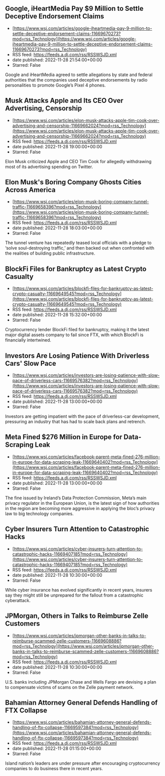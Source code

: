 ## Google, iHeartMedia Pay $9 Million to Settle Deceptive Endorsement Claims
 - [https://www.wsj.com/articles/google-iheartmedia-pay-9-million-to-settle-deceptive-endorsement-claims-11669670273?mod=rss_Technology](https://www.wsj.com/articles/google-iheartmedia-pay-9-million-to-settle-deceptive-endorsement-claims-11669670273?mod=rss_Technology)
 - RSS feed: https://feeds.a.dj.com/rss/RSSWSJD.xml
 - date published: 2022-11-28 21:54:00+00:00
 - Starred: False

Google and iHeartMedia agreed to settle allegations by state and federal authorities that the companies used deceptive endorsements by radio personalities to promote Google’s Pixel 4 phones.

## Musk Attacks Apple and Its CEO Over Advertising, Censorship
 - [https://www.wsj.com/articles/elon-musk-attacks-apple-tim-cook-over-advertising-and-censorship-11669662024?mod=rss_Technology](https://www.wsj.com/articles/elon-musk-attacks-apple-tim-cook-over-advertising-and-censorship-11669662024?mod=rss_Technology)
 - RSS feed: https://feeds.a.dj.com/rss/RSSWSJD.xml
 - date published: 2022-11-28 19:00:00+00:00
 - Starred: False

Elon Musk criticized Apple and CEO Tim Cook for allegedly withdrawing most of its advertising spending on Twitter.

## Elon Musk's Boring Company Ghosts Cities Across America
 - [https://www.wsj.com/articles/elon-musk-boring-company-tunnel-traffic-11669658396?mod=rss_Technology](https://www.wsj.com/articles/elon-musk-boring-company-tunnel-traffic-11669658396?mod=rss_Technology)
 - RSS feed: https://feeds.a.dj.com/rss/RSSWSJD.xml
 - date published: 2022-11-28 18:03:00+00:00
 - Starred: False

The tunnel venture has repeatedly teased local officials with a pledge to ‘solve soul-destroying traffic,’ and then backed out when confronted with the realities of building public infrastructure.

## BlockFi Files for Bankruptcy as Latest Crypto Casualty
 - [https://www.wsj.com/articles/blockfi-files-for-bankruptcy-as-latest-crypto-casualty-11669649545?mod=rss_Technology](https://www.wsj.com/articles/blockfi-files-for-bankruptcy-as-latest-crypto-casualty-11669649545?mod=rss_Technology)
 - RSS feed: https://feeds.a.dj.com/rss/RSSWSJD.xml
 - date published: 2022-11-28 15:32:00+00:00
 - Starred: False

Cryptocurrency lender BlockFi filed for bankruptcy, making it the latest major digital assets company to fail since FTX, with which BlockFi is financially intertwined.

## Investors Are Losing Patience With Driverless Cars' Slow Pace
 - [https://www.wsj.com/articles/investors-are-losing-patience-with-slow-pace-of-driverless-cars-11669576382?mod=rss_Technology](https://www.wsj.com/articles/investors-are-losing-patience-with-slow-pace-of-driverless-cars-11669576382?mod=rss_Technology)
 - RSS feed: https://feeds.a.dj.com/rss/RSSWSJD.xml
 - date published: 2022-11-28 13:00:00+00:00
 - Starred: False

Investors are getting impatient with the pace of driverless-car development, pressuring an industry that has had to scale back plans and retrench.

## Meta Fined $276 Million in Europe for Data-Scraping Leak
 - [https://www.wsj.com/articles/facebook-parent-meta-fined-276-million-in-europe-for-data-scraping-leak-11669640402?mod=rss_Technology](https://www.wsj.com/articles/facebook-parent-meta-fined-276-million-in-europe-for-data-scraping-leak-11669640402?mod=rss_Technology)
 - RSS feed: https://feeds.a.dj.com/rss/RSSWSJD.xml
 - date published: 2022-11-28 13:00:00+00:00
 - Starred: False

The fine issued by Ireland’s Data Protection Commission, Meta’s main privacy regulator in the European Union, is the latest sign of how authorities in the region are becoming more aggressive in applying the bloc’s privacy law to big technology companies.

## Cyber Insurers Turn Attention to Catastrophic Hacks
 - [https://www.wsj.com/articles/cyber-insurers-turn-attention-to-catastrophic-hacks-11669407185?mod=rss_Technology](https://www.wsj.com/articles/cyber-insurers-turn-attention-to-catastrophic-hacks-11669407185?mod=rss_Technology)
 - RSS feed: https://feeds.a.dj.com/rss/RSSWSJD.xml
 - date published: 2022-11-28 10:30:00+00:00
 - Starred: False

While cyber insurance has evolved significantly in recent years, insurers say they might still be unprepared for the fallout from a catastrophic cyberattack.

## JPMorgan, Others in Talks to Reimburse Zelle Customers
 - [https://www.wsj.com/articles/jpmorgan-other-banks-in-talks-to-reimburse-scammed-zelle-customers-11669608886?mod=rss_Technology](https://www.wsj.com/articles/jpmorgan-other-banks-in-talks-to-reimburse-scammed-zelle-customers-11669608886?mod=rss_Technology)
 - RSS feed: https://feeds.a.dj.com/rss/RSSWSJD.xml
 - date published: 2022-11-28 10:30:00+00:00
 - Starred: False

U.S. banks including JPMorgan Chase and Wells Fargo are devising a plan to compensate victims of scams on the Zelle payment network.

## Bahamian Attorney General Defends Handling of FTX Collapse
 - [https://www.wsj.com/articles/bahamian-attorney-general-defends-handling-of-ftx-collapse-11669597384?mod=rss_Technology](https://www.wsj.com/articles/bahamian-attorney-general-defends-handling-of-ftx-collapse-11669597384?mod=rss_Technology)
 - RSS feed: https://feeds.a.dj.com/rss/RSSWSJD.xml
 - date published: 2022-11-28 01:15:00+00:00
 - Starred: False

Island nation’s leaders are under pressure after encouraging cryptocurrency companies to do business there in recent years.
